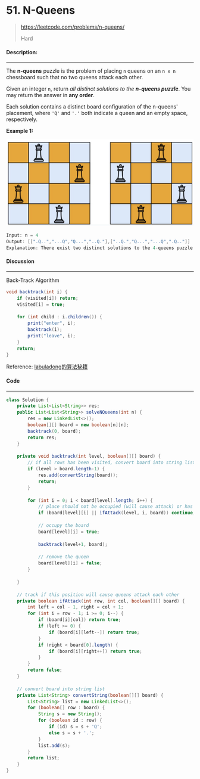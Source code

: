# 51. N-Queens

> https://leetcode.com/problems/n-queens/
>
> Hard

#### Description:

---

The **n-queens** puzzle is the problem of placing `n` queens on an `n x n` chessboard such that no two queens attack each other.

Given an integer `n`, return *all distinct solutions to the **n-queens puzzle***. You may return the answer in **any order**.

Each solution contains a distinct board configuration of the n-queens' placement, where `'Q'` and `'.'` both indicate a queen and an empty space, respectively.



**Example 1:**

<img src="assets/image-20220922130634812.png" alt="image-20220922130634812" style="zoom:50%;" />

```Java
Input: n = 4
Output: [[".Q..","...Q","Q...","..Q."],["..Q.","Q...","...Q",".Q.."]]
Explanation: There exist two distinct solutions to the 4-queens puzzle as shown above
```



#### Discussion

---

Back-Track Algorithm

```java
void backtrack(int i) {
	if (visited[i]) return;
    visited[i] = true;
	
	for (int child : i.children()) {
        print("enter", i); 
        backtrack(i);
        print("leave", i);
    }
	return;
}
```



Reference: [labuladong的算法秘籍](https://labuladong.gitee.io/algo/)

#### Code

----

```Java
class Solution {
    private List<List<String>> res;
    public List<List<String>> solveNQueens(int n) {
        res = new LinkedList<>();
        boolean[][] board = new boolean[n][n];
        backtrack(0, board);
        return res;
    }
    
    private void backtrack(int level, boolean[][] board) {
        // if all rows has been visited, convert board into string list
        if (level > board.length-1) {
            res.add(convertString(board));
            return;
        }
        
        for (int i = 0; i < board[level].length; i++) {
            // place should not be occupied (will cause attack) or has been occupied 
            if (board[level][i] || ifAttack(level, i, board)) continue;
            
            // occupy the board
            board[level][i] = true;
            
            backtrack(level+1, board);
            
            // remove the queen
            board[level][i] = false;
        }
        
    }
    
    // track if this position will cause queens attack each other
    private boolean ifAttack(int row, int col, boolean[][] board) {
        int left = col - 1, right = col + 1;
        for (int i = row - 1; i >= 0; i--) {
            if (board[i][col]) return true;
            if (left >= 0) {
                if (board[i][left--]) return true;
            }
            if (right < board[0].length) {
                if (board[i][right++]) return true;
            }
        }
        return false;
    }
    
    // convert board into string list
    private List<String> convertString(boolean[][] board) {
        List<String> list = new LinkedList<>();
        for (boolean[] row : board) {
            String s = new String();
            for (boolean id : row) {
                if (id) s = s + 'Q';
                else s = s + '.';
            }
            list.add(s);
        }
        return list;
    }
}
```

 
